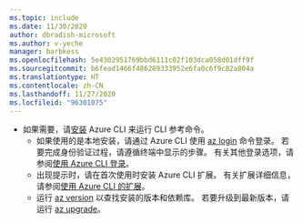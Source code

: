 ```yaml
---
ms.topic: include
ms.date: 11/30/2020
author: dbradish-microsoft
ms.author: v-yeche
manager: barbkess
ms.openlocfilehash: 5e4302951769bbd6111c02f103dca058d01dff9f
ms.sourcegitcommit: b6fead1466f486289333952e6fa0c6f9c82a804a
ms.translationtype: HT
ms.contentlocale: zh-CN
ms.lasthandoff: 11/27/2020
ms.locfileid: "96301075"
---
```

<!--Verified successfully-->
- 如果需要，请[安装](https://docs.azure.cn/cli/install-azure-cli) Azure CLI 来运行 CLI 参考命令。
    - 如果使用的是本地安装，请通过 Azure CLI 使用 [az login](https://docs.azure.cn/cli/reference-index#az_login) 命令登录。  若要完成身份验证过程，请遵循终端中显示的步骤。  有关其他登录选项，请参阅[使用 Azure CLI 登录](https://docs.azure.cn/cli/authenticate-azure-cli)。
    - 出现提示时，请在首次使用时安装 Azure CLI 扩展。  有关扩展详细信息，请参阅[使用 Azure CLI 的扩展](https://docs.azure.cn/cli/azure-cli-extensions-overview)。
    - 运行 [az version](https://docs.azure.cn/cli/reference-index?#az_version) 以查找安装的版本和依赖库。 若要升级到最新版本，请运行 [az upgrade](https://docs.azure.cn/cli/reference-index?#az_upgrade)。
